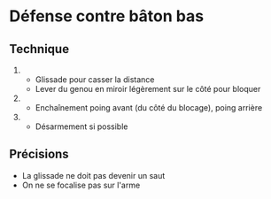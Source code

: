 # Défense contre bâton bas

## Technique
1. - Glissade pour casser la distance
    - Lever du genou en miroir légèrement sur le côté pour bloquer
2. - Enchaînement poing avant (du côté du blocage), poing arrière
3. - Désarmement si possible

## Précisions
- La glissade ne doit pas devenir un saut
- On ne se focalise pas sur l'arme